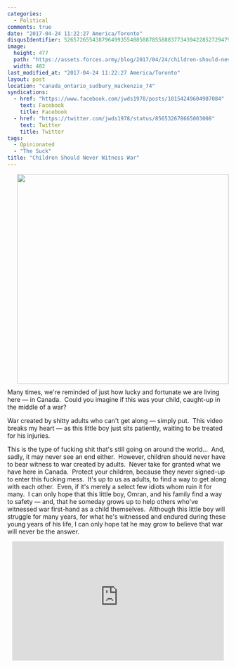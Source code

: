 ```yaml
---
categories:
  - Political
comments: true
date: "2017-04-24 11:22:27 America/Toronto"
disqusIdentifier: 5265726554387964993554885887855888377343942285272947932393968349585477595839832793666667596744577895
image:
  height: 477
  path: "https://assets.forces.army/blog/2017/04/24/children-should-never-witness-war/hotlink-ok/this-war-of-mine_the-little-ones_482x477.png"
  width: 482
last_modified_at: "2017-04-24 11:22:27 America/Toronto"
layout: post
location: "canada_ontario_sudbury_mackenzie_74"
syndications:
  - href: "https://www.facebook.com/jwds1978/posts/10154249604907084"
    text: Facebook
    title: Facebook
  - href: "https://twitter.com/jwds1978/status/856532678665003008"
    text: Twitter
    title: Twitter
tags:
  - Opinionated
  - "The Suck"
title: "Children Should Never Witness War"
---
```


<img
  alt="" height="477" src="{{ site.uri.assets }}/blog/2017/04/24/children-should-never-witness-war/this-war-of-mine_the-little-ones_482x477.png"
  style="border: 0px; float: right; margin-bottom: 10px; margin-left: 10px;" width="482" />
<p>
  Many times, we're reminded of just how lucky and fortunate we are living here &#8212; in Canada.&nbsp; Could you imagine if this was your child, caught-up in
  the middle of a war?
</p>
<p>
  War created by shitty adults who can't get along &#8212; simply put.&nbsp; This video breaks my heart &#8212; as this little boy just sits patiently, waiting
  to be treated for his injuries.
</p>
<p>
  This is the type of fucking shit that's still going on around the world&hellip;&nbsp; And, sadly, it may never see an end either.&nbsp; However, children
  should never have to bear witness to war created by adults.&nbsp; Never take for granted what we have here in Canada.&nbsp; Protect your children, because
  they never signed-up to enter this fucking mess.&nbsp; It's up to us as adults, to find a way to get along with each other.&nbsp; Even, if it's merely a
  select few idiots whom ruin it for many.&nbsp; I can only hope that this little boy, Omran, and his family find a way to safety &#8212; and, that he someday
  grows up to help others who've witnessed war first-hand as a child themselves.&nbsp; Although this little boy will struggle for many years, for what he's
  witnessed and endured during these young years of his life, I can only hope tat he may grow to believe that war will never be the answer.
</p>
<!-- excerptBreak -->
<iframe
  allowfullscreen height="271" src="https://www.youtube-nocookie.com/embed/vQptcBOJD7o?rel=0"
  style="border: none; display: block; margin-left: auto; margin-right: auto;" width="482"></iframe>
